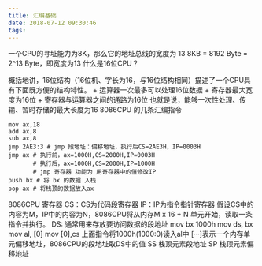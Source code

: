 ```yaml
---
title: 汇编基础
date: 2018-07-12 09:30:46
tags:
---
```

一个CPU的寻址能力为8K，那么它的地址总线的宽度为 13
8KB = 8192 Byte = 2^13 Byte，即宽度为13
什么是16位CPU？
<!-- more -->
概括地讲，16位结构（16位机、字长为16，与16位结构相同）描述了一个CPU具有下面既方便的结构特性。
    + 运算器一次最多可以处理16位数据
    + 寄存器最大宽度为16位
    + 寄存器与运算器之间的通路为16位
 也就是说，能够一次性处理、传输、暂时存储的最大长度为16
8086CPU 的几条汇编指令

    mov ax,18
    add ax,8
    sub ax,8
    jmp 2AE3:3 # jmp 段地址：偏移地址，执行后CS=2AE3H，IP=0003H
    jmp ax # 执行前，ax=1000H,CS=2000H,IP=0003H
           # 执行后，ax=1000H,CS=2000H,IP=1000H
           # jmp 寄存器 功能为 用寄存器中的值修改IP
    push bx # 将 bx 的数据 入栈
    pop ax # 将栈顶的数据放入ax
8086CPU 寄存器
    CS：CS为代码段寄存器
    IP：IP为指令指针寄存器
    假设CS中的内容为M，IP中的内容为N，8086CPU将从内存M x 16 + N 单元开始，读取一条指令并执行。
    DS: 通常用来存放要访问数据的段地址
    mov bx 1000h
    mov ds, bx
    mov al, [0]
    mov [0],cs
    上面指令将1000h(1000:0)读入al中
    [···]表示一个内存单元偏移地址，8086CPU的段地址取DS中的值
    SS 栈顶元素段地址
    SP 栈顶元素偏移地址